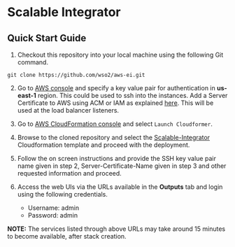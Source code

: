 # Scalable Integrator

## Quick Start Guide

1. Checkout this repository into your local machine using the following Git command.
```
git clone https://github.com/wso2/aws-ei.git
```

2. Go to [AWS console](https://console.aws.amazon.com/ec2/v2/home#KeyPairs:sort=keyName) and specify a key value pair for authentication in **us-east-1** region. This could be used to ssh into the instances. Add a Server Certificate to AWS using ACM or IAM as explained [here](https://docs.aws.amazon.com/IAM/latest/UserGuide/id_credentials_server-certs.html). This will be used at the load balancer listeners.

3. Go to [AWS CloudFormation console](https://console.aws.amazon.com/cloudformation/home) and select ``Launch Cloudformer``.

4. Browse to the cloned repository and select the [Scalable-Integrator](https://github.com/wso2/aws-ei/tree/master/scalable-integrator) Cloudformation template and proceed with the deployment.

5. Follow the on screen instructions and provide the SSH key value pair name given in step 2, Server-Certificate-Name given in step 3 and other requested information and proceed.

6. Access the web UIs via the URLs available in the **Outputs** tab and login using the following credentials.
   * Username: admin <br>
   * Password: admin

**NOTE:** The services listed through above URLs may take around 15 minutes to become available, after stack creation.
